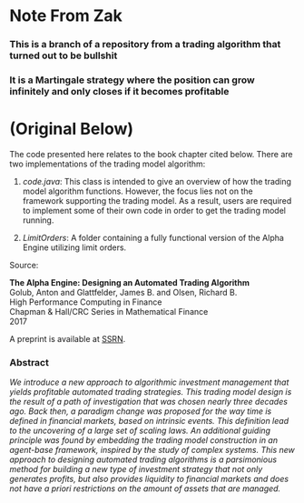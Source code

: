 # Note From Zak

### This is a branch of a repository from a trading algorithm that turned out to be bullshit
### It is a Martingale strategy where the position can grow infinitely and only closes if it becomes profitable



# (Original Below)

The code presented here relates to the book chapter cited below. There are two implementations of the trading model algorithm:

1. *code.java*:
This class is intended to give an overview of how the trading model algorithm functions. However, the focus lies not on the framework supporting the trading model. As a result, users are required to implement some of their own code in order to get the trading model running.

2. *LimitOrders*:
A folder containing a fully functional version of the Alpha Engine utilizing limit orders.


Source:

**The Alpha Engine: Designing an Automated Trading Algorithm**  
Golub, Anton and Glattfelder, James B. and Olsen, Richard B.  
High Performance Computing in Finance  
Chapman & Hall/CRC Series in Mathematical Finance  
2017  

A preprint is available at [SSRN](https://papers.ssrn.com/sol3/papers.cfm?abstract_id=2951348).

### Abstract

*We introduce a new approach to algorithmic investment management that yields profitable automated trading strategies. 
This trading model design is the result of a path of investigation that was chosen nearly three decades ago. Back then, 
a paradigm change was proposed for the way time is defined in financial markets, based on intrinsic events. 
This definition lead to the uncovering of a large set of scaling laws. An additional guiding principle was 
found by embedding the trading model construction in an agent-base framework, inspired by the study of complex 
systems. This new approach to designing automated trading algorithms is a parsimonious method for building a new 
type of investment strategy that not only generates profits, but also provides liquidity to financial markets and 
does not have a priori restrictions on the amount of assets that are managed.*

